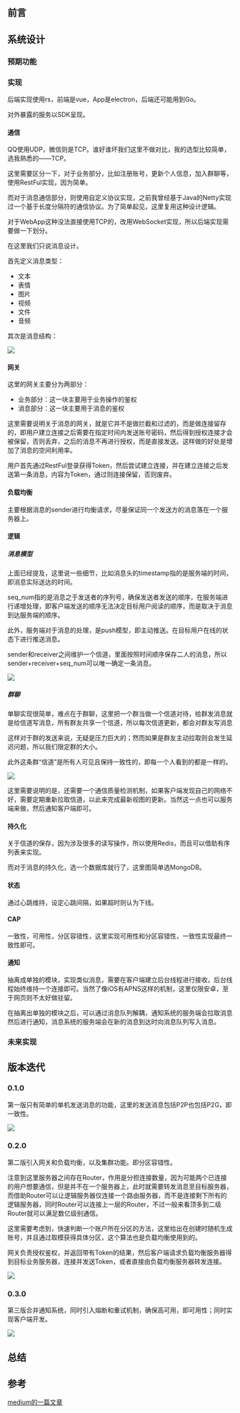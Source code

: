 ## 前言

## 系统设计

### 预期功能

### 实现

后端实现使用rs，前端是vue，App是electron，后端还可能用到Go。

对外暴露的服务以SDK呈现。

#### 通信

QQ使用UDP，微信则是TCP。谁好谁坏我们这里不做对比，我的选型比较简单，选我熟悉的——TCP。

这里需要区分一下，对于业务部分，比如注册账号，更新个人信息，加入群聊等，使用RestFul实现，因为简单。

而对于消息通信部分，则使用自定义协议实现，之前我曾经基于Java的Netty实现过一个基于长度分隔符的通信协议。为了简单起见，这里复用这种设计逻辑。

对于WebApp这种没法直接使用TCP的，改用WebSocket实现，所以后端实现需要做一下划分。

在这里我们只说消息设计。

首先定义消息类型：

- 文本
- 表情
- 图片
- 视频
- 文件
- 音频

其次是消息结构：

![](./msg_structure.svg)

#### 网关

这里的网关主要分为两部分：

- 业务部分：这一块主要用于业务操作的鉴权
- 消息部分：这一块主要用于消息的鉴权

这里需要说明关于消息的网关，就是它并不是做拦截和过滤的，而是做连接留存的，即用户建立连接之后需要在指定时间内发送账号密码，然后得到授权连接才会被保留，否则丢弃，之后的消息不再进行授权，而是直接发送。这样做的好处是增加了消息的空间利用率。

用户首先通过RestFul登录获得Token，然后尝试建立连接，并在建立连接之后发送第一条消息，内容为Token，通过则连接保留，否则废弃。

#### 负载均衡

主要根据消息的sender进行均衡请求，尽量保证同一个发送方的消息落在一个服务器上。

#### 逻辑

##### 消息模型

上面已经提及，这里说一些细节，比如消息头的timestamp指的是服务端的时间，即消息实际送达的时间。

seq_num指的是消息之于发送者的序列号，确保发送者发送的顺序，在服务端进行递增处理，即客户端发送的顺序无法决定目标用户阅读的顺序，而是取决于消息到达服务端的顺序。

此外，服务端对于消息的处理，是push模型，即主动推送。在目标用户在线的状态下进行推送消息。

sender和receiver之间维护一个信道，里面按照时间顺序保存二人的消息，所以sender+receiver+seq_num可以唯一确定一条消息。

![](./msg_channel_single.svg)

##### 群聊

单聊实现很简单，难点在于群聊，这里把一个群当做一个信道对待，给群发消息就是给信道写消息，所有群友共享一个信道，所以每次信道更新，都会对群友写消息

这样对于群的发送来说，无疑是压力巨大的；然而如果是群友主动拉取则会发生延迟问题，所以我们限定群的大小。

此外这条群“信道”是所有人可见且保持一致性的，即每一个人看到的都是一样的。

![](./msg_channel_group.svg)

这里需要说明的是，还需要一个通信质量检测机制，如果客户端发现自己的网络不好，需要定期重新拉取信道，以此来完成最新视图的更新。当然这一点也可以服务端来做，然后通知客户端即可。

#### 持久化

关于信道的保存，因为涉及很多的读写操作，所以使用Redis，而且可以借助有序列表来实现。

而对于消息的持久化，选一个数据库就行了，这里图简单选MongoDB。

#### 状态

通过心跳维持，设定心跳间隔，如果超时则认为下线。

#### CAP

一致性，可用性，分区容错性，这里实现可用性和分区容错性，一致性实现最终一致性即可。

#### 通知

抽离成单独的模块，实现类似消息，需要在客户端建立后台线程进行接收，后台线程始终维持一个连接即可。当然了像iOS有APNS这样的机制，这里仅限安卓，至于网页则不太好做驻留。

在抽离出单独的模块之后，可以通过消息队列解耦，通知系统的服务端会拉取消息然后进行通知，消息系统的服务端会在新的消息到达时向消息队列写入消息。

### 未来实现

## 版本迭代

### 0.1.0

第一版只有简单的单机发送消息的功能，这里的发送消息包括P2P也包括P2G，即一致性。

![](./0.1.0.svg)

### 0.2.0

第二版引入网关和负载均衡，以及集群功能。即分区容错性。

注意到这里服务器之间存在Router，作用是分担连接数量，因为可能两个已连接的用户想要通信，但是并不在一个服务器上，此时就需要转发消息至目标服务器，而借助Router可以让逻辑服务器仅连接一个路由服务器，而不是连接剩下所有的逻辑服务器，同时Router可以连接上一层的Router，不过一般来看顶多到二级Router就可以满足数亿级别通信。

这里需要考虑到，快速判断一个账户所在分区的方法，这里给出在创建时随机生成账号，并且通过取模获得具体分区，这个算法也是负载均衡使用到的。

网关负责授权鉴权，并返回带有Token的结果，然后客户端请求负载均衡服务器得到目标业务服务器，连接并发送Token，或者直接由负载均衡服务器转发连接。

![](./0.2.0.svg)

### 0.3.0

第三版合并通知系统，同时引入熔断和重试机制，确保高可用，即可用性；同时实现客户端开发。

![](./0.3.0.svg)

## 总结

## 参考

[medium的一篇文章](https://medium.com/double-pointer/system-design-interview-facebook-messenger-whatsapp-slack-discord-or-a-similar-applications-47ecbf2f723d)